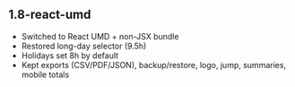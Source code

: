 ## 1.8-react-umd
- Switched to React UMD + non-JSX bundle
- Restored long-day selector (9.5h)
- Holidays set 8h by default
- Kept exports (CSV/PDF/JSON), backup/restore, logo, jump, summaries, mobile totals
